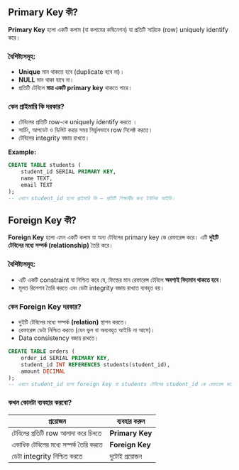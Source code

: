 
## Primary Key কী?

**Primary Key** হলো একটি কলাম (বা কলামের কম্বিনেশন) যা প্রতিটি সারিকে (row) uniquely identify করে।


### বৈশিষ্ট্যসমূহ:

- **Unique** মান থাকতে হবে (duplicate হবে না)।
- **NULL** মান থাকা যাবে না।
- প্রতিটি টেবিলে **মাত্র একটি primary key** থাকতে পারে।

### কেন প্রাইমারি কি দরকার?

- টেবিলের প্রতিটি row-কে uniquely identify করতে ।
- সার্চিং, আপডেট ও ডিলিট করার সময় নির্ভুলভাবে row সিলেক্ট করতে।
- টেবিলের integrity বজায় রাখতে।

**Example:**

```sql
CREATE TABLE students (
    student_id SERIAL PRIMARY KEY,
    name TEXT,
    email TEXT
);
-- এখানে student_id হলো প্রাইমারি কি — প্রতিটি শিক্ষার্থীর জন্য ইউনিক আইডি।
```





## Foreign Key কী?

**Foreign Key** হলো এমন একটি কলাম যা অন্য টেবিলের  primary key কে রেফারেন্স করে। এটি **দুইটি টেবিলের মধ্যে সম্পর্ক (relationship)** তৈরি করে।

### বৈশিষ্ট্যসমূহ:

- এটি একটি constraint যা নিশ্চিত করে যে, ফিল্ডের মান রেফারেন্স টেবিলে **অবশ্যই বিদ্যমান থাকতে হবে**।
- মূলত রিলেশন তৈরি করতে এবং ডেটা integrity বজায় রাখতে ব্যবহৃত হয়।

### কেন Foreign Key দরকার?

- দুইটি টেবিলের মধ্যে সম্পর্ক **(relation)** স্থাপন করতে।
- রেফারেন্স ডেটা নিশ্চিত করতে (যেন ভুল বা অব্যবহৃত আইডি না আসে)।
- Data consistency বজায় রাখতে।

```sql
CREATE TABLE orders (
    order_id SERIAL PRIMARY KEY,
    student_id INT REFERENCES students(student_id),
    amount DECIMAL
);
-- এখানে student_id হলো foreign key যা students টেবিলের student_id কে রেফারেন্স করে।
```

### **কখন কোনটা ব্যবহার করবো?**

| প্রয়োজন | ব্যবহার করুন |
| --- | --- |
| টেবিলের প্রতিটি row আলাদা করে চিনতে | **Primary Key** |
| একাধিক টেবিলের মধ্যে সম্পর্ক তৈরি করতে | **Foreign Key** |
| ডেটা integrity নিশ্চিত করতে | দুটোই প্রয়োজন |
